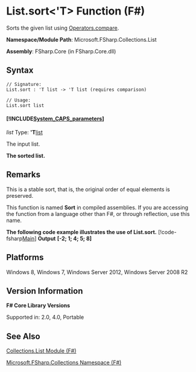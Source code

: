 # List.sort<'T> Function (F#)

Sorts the given list using [Operators.compare](http://msdn.microsoft.com/en-us/library/295e1320-0955-4c3d-ac31-288fa80a658c).

**Namespace/Module Path**: Microsoft.FSharp.Collections.List

**Assembly**: FSharp.Core (in FSharp.Core.dll)


## Syntax

```
// Signature:
List.sort : 'T list -> 'T list (requires comparison)

// Usage:
List.sort list
```

#### [!INCLUDE[System_CAPS_parameters](//System/Token/System_CAPS_parameters_md.md)]
*list*
Type: **'T**[list](http://msdn.microsoft.com/en-us/library/c627b668-477b-4409-91ed-06d7f1b3e4a7)


The input list.



**The sorted list.**
## Remarks
This is a stable sort, that is, the original order of equal elements is preserved.

This function is named **Sort** in compiled assemblies. If you are accessing the function from a language other than F#, or through reflection, use this name.

**The following code example illustrates the use of List.sort.**
[!code-fsharp[Main](snippets/fslists/snippet5.fs)]
**Output**
**[-2; 1; 4; 5; 8]**
## Platforms
Windows 8, Windows 7, Windows Server 2012, Windows Server 2008 R2


## Version Information
**F# Core Library Versions**

Supported in: 2.0, 4.0, Portable




## See Also
[Collections.List Module &#40;F&#35;&#41;](Collections.List+Module+%28FSharp%29.md)

[Microsoft.FSharp.Collections Namespace &#40;F&#35;&#41;](Microsoft.FSharp.Collections+Namespace+%28FSharp%29.md)

